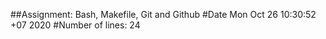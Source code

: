 ##Assignment: Bash, Makefile, Git and Github
#Date
Mon Oct 26 10:30:52 +07 2020
#Number of lines:
24
